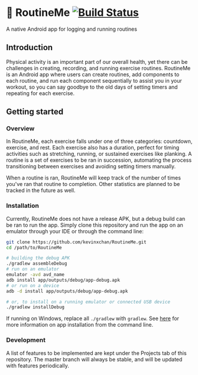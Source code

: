 # :muscle: RoutineMe [![Build Status](https://travis-ci.com/kevinxchan/RoutineMe.svg?branch=master)](https://travis-ci.com/kevinxchan/RoutineMe)

A native Android app for logging and running routines

## Introduction 

Physical activity is an important part of our overall health, yet
there can be challenges in creating, recording, and running exercise
routines. RoutineMe is an Android app where users can create routines, add 
components to each routine, and run each component sequentially
to assist you in your workout, so you can say goodbye to the old
days of setting timers and repeating for each exercise.

## Getting started

### Overview

In RoutineMe, each exercise falls under one of three categories:
countdown, exercise, and rest. Each exercise also has a duration,
perfect for timing activities such as stretching, running, or
sustained exercises like planking. A routine is a set of exercises
to be ran in succession, automating the process transitioning 
between exercises and avoiding setting timers manually. 

When a routine is ran, RoutineMe will keep track of the number
of times you've ran that routine to completion. Other statistics
are planned to be tracked in the future as well.

### Installation

Currently, RoutineMe does not have a release APK, but a debug
build can be ran to run the app. Simply clone this repository 
and run the app on an emulator through your IDE or through the 
command line:

```bash
git clone https://github.com/kevinxchan/RoutineMe.git
cd /path/to/RoutineMe

# building the debug APK
./gradlew assembleDebug
# run on an emulator
emulator -avd avd_name
adb install app/outputs/debug/app-debug.apk
# or run on a device
adb -d install app/outputs/debug/app-debug.apk

# or, to install on a running emulator or connected USB device
./gradlew installDebug
```

If running on Windows, replace all `./gradlew` with `gradlew`.
See [here][cmd-build] for more information on app installation 
from the command line.

### Development

A list of features to be implemented are kept under the Projects
tab of this repository. The master branch will always be stable,
and will be updated with features periodically.

[cmd-build]: (https://developer.android.com/studio/build/building-cmdline)